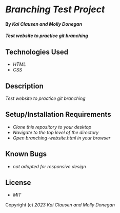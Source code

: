 # _Branching Test Project_

#### By _**Kai Clausen and Molly Donegan**_

#### _Test website to practice git branching_

## Technologies Used

* _HTML_
* _CSS_

## Description

_Test website to practice git branching_

## Setup/Installation Requirements

* _Clone this repository to your desktop_
* _Navigate to the top level of the directory_
* _Open branching-website.html in your browser_

## Known Bugs

* _not adapted for responsive design_

## License

* _MIT_

Copyright (c) _2023_ _Kai Clausen and Molly Donegan_
